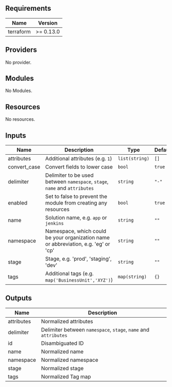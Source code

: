 <!-- markdownlint-disable -->
## Requirements

| Name | Version |
|------|---------|
| terraform | >= 0.13.0 |

## Providers

No provider.

## Modules

No Modules.

## Resources

No resources.

## Inputs

| Name | Description | Type | Default | Required |
|------|-------------|------|---------|:--------:|
| attributes | Additional attributes (e.g. `1`) | `list(string)` | `[]` | no |
| convert\_case | Convert fields to lower case | `bool` | `true` | no |
| delimiter | Delimiter to be used between `namespace`, `stage`, `name` and `attributes` | `string` | `"-"` | no |
| enabled | Set to false to prevent the module from creating any resources | `bool` | `true` | no |
| name | Solution name, e.g. `app` or `jenkins` | `string` | `""` | no |
| namespace | Namespace, which could be your organization name or abbreviation, e.g. 'eg' or 'cp' | `string` | `""` | no |
| stage | Stage, e.g. 'prod', 'staging', 'dev' | `string` | `""` | no |
| tags | Additional tags (e.g. `map('BusinessUnit','XYZ')`) | `map(string)` | `{}` | no |

## Outputs

| Name | Description |
|------|-------------|
| attributes | Normalized attributes |
| delimiter | Delimiter between `namespace`, `stage`, `name` and `attributes` |
| id | Disambiguated ID |
| name | Normalized name |
| namespace | Normalized namespace |
| stage | Normalized stage |
| tags | Normalized Tag map |
<!-- markdownlint-restore -->
